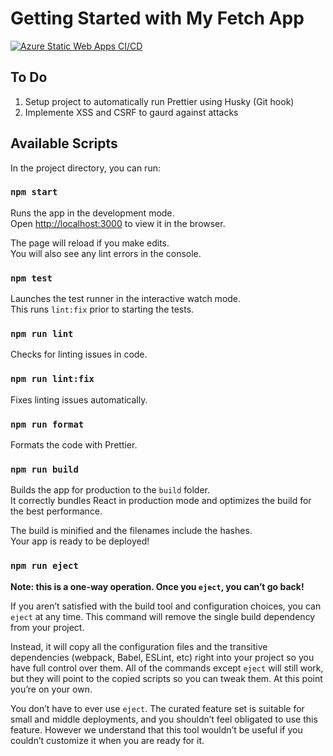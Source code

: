 # Getting Started with My Fetch App

[![Azure Static Web Apps CI/CD](https://github.com/blueluchador/my-fetch-app/actions/workflows/azure-static-web-apps-zealous-plant-041de2810.yml/badge.svg)](https://github.com/blueluchador/my-fetch-app/actions/workflows/azure-static-web-apps-zealous-plant-041de2810.yml)

## To Do

1. Setup project to automatically run Prettier using Husky (Git hook)
1. Implemente XSS and CSRF to gaurd against attacks

## Available Scripts

In the project directory, you can run:

### `npm start`

Runs the app in the development mode.\
Open [http://localhost:3000](http://localhost:3000) to view it in the browser.

The page will reload if you make edits.\
You will also see any lint errors in the console.

### `npm test`

Launches the test runner in the interactive watch mode.\
This runs `lint:fix` prior to starting the tests.

### `npm run lint`

Checks for linting issues in code.

### `npm run lint:fix`

Fixes linting issues automatically.

### `npm run format`

Formats the code with Prettier.

### `npm run build`

Builds the app for production to the `build` folder.\
It correctly bundles React in production mode and optimizes the build for the best performance.

The build is minified and the filenames include the hashes.\
Your app is ready to be deployed!

### `npm run eject`

**Note: this is a one-way operation. Once you `eject`, you can’t go back!**

If you aren’t satisfied with the build tool and configuration choices, you can `eject` at any time. This command will remove the single build dependency from your project.

Instead, it will copy all the configuration files and the transitive dependencies (webpack, Babel, ESLint, etc) right into your project so you have full control over them. All of the commands except `eject` will still work, but they will point to the copied scripts so you can tweak them. At this point you’re on your own.

You don’t have to ever use `eject`. The curated feature set is suitable for small and middle deployments, and you shouldn’t feel obligated to use this feature. However we understand that this tool wouldn’t be useful if you couldn’t customize it when you are ready for it.